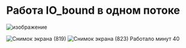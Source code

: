 # Работа IO_bound в одном потоке
![изображение](https://user-images.githubusercontent.com/73441333/144722768-26d79c1f-785e-423c-9195-0385d31c52ef.png)

![Снимок экрана (819)](https://user-images.githubusercontent.com/73441333/144721973-844b36b7-860e-4547-9cc1-010a741f8b32.png)
![Снимок экрана (823)](https://user-images.githubusercontent.com/73441333/144721976-8705d3be-3652-41b6-8254-83bb606f273a.png)
Работало минут 40

